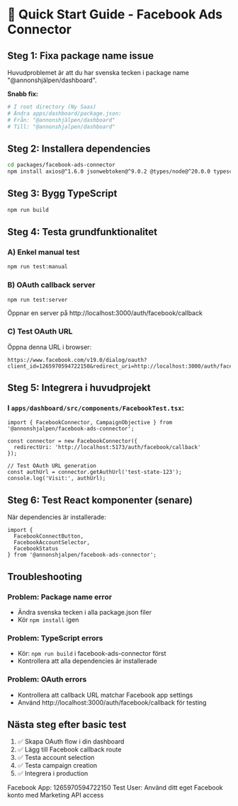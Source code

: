 # 🚀 Quick Start Guide - Facebook Ads Connector

## Steg 1: Fixa package name issue

Huvudproblemet är att du har svenska tecken i package name "@annonshjälpen/dashboard". 

**Snabb fix:**
```bash
# I root directory (Ny Saas)
# Ändra apps/dashboard/package.json:
# Från: "@annonshjälpen/dashboard" 
# Till: "@annonshjalpen/dashboard"
```

## Steg 2: Installera dependencies

```bash
cd packages/facebook-ads-connector
npm install axios@^1.6.0 jsonwebtoken@^9.0.2 @types/node@^20.0.0 typescript@^5.0.0
```

## Steg 3: Bygg TypeScript

```bash
npm run build
```

## Steg 4: Testa grundfunktionalitet

### A) Enkel manual test
```bash
npm run test:manual
```

### B) OAuth callback server
```bash
npm run test:server
```
Öppnar en server på http://localhost:3000/auth/facebook/callback

### C) Test OAuth URL
Öppna denna URL i browser:
```
https://www.facebook.com/v19.0/dialog/oauth?client_id=1265970594722150&redirect_uri=http://localhost:3000/auth/facebook/callback&scope=public_profile&response_type=code
```

## Steg 5: Integrera i huvudprojekt

### I `apps/dashboard/src/components/FacebookTest.tsx`:
```tsx
import { FacebookConnector, CampaignObjective } from '@annonshjalpen/facebook-ads-connector';

const connector = new FacebookConnector({
  redirectUri: 'http://localhost:5173/auth/facebook/callback'
});

// Test OAuth URL generation  
const authUrl = connector.getAuthUrl('test-state-123');
console.log('Visit:', authUrl);
```

## Steg 6: Test React komponenter (senare)

När dependencies är installerade:
```tsx
import { 
  FacebookConnectButton,
  FacebookAccountSelector,
  FacebookStatus 
} from '@annonshjalpen/facebook-ads-connector';
```

## Troubleshooting

### Problem: Package name error
- Ändra svenska tecken i alla package.json filer
- Kör `npm install` igen

### Problem: TypeScript errors  
- Kör: `npm run build` i facebook-ads-connector först
- Kontrollera att alla dependencies är installerade

### Problem: OAuth errors
- Kontrollera att callback URL matchar Facebook app settings
- Använd http://localhost:3000/auth/facebook/callback för testing

## Nästa steg efter basic test

1. ✅ Skapa OAuth flow i din dashboard
2. ✅ Lägg till Facebook callback route  
3. ✅ Testa account selection
4. ✅ Testa campaign creation
5. ✅ Integrera i production

Facebook App: 1265970594722150
Test User: Använd ditt eget Facebook konto med Marketing API access